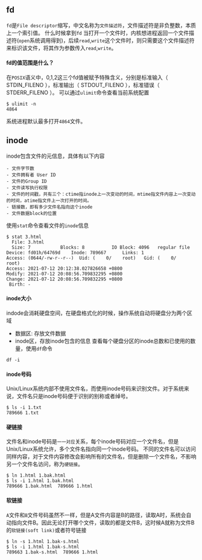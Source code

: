 ## fd
`fd`是`File descriptor`缩写，中文名称为`文件描述符`，文件描述符是非负整数，本质上一个索引值。
什么时候拿到`fd`
当打开一个文件时，内核想进程返回一个文件描述符(`open`系统调用得到)，后续`read`,`write`这个文件时，则只需要这个文件描述符来标识该文件，将其作为参数传入`read`,`write`。
#### fd的值范围是什么？
在`POSIX`语义中，0,1,2这三个fd值被赋予特殊含义，分别是标准输入（ STDIN_FILENO ），标准输出（ STDOUT_FILENO ），标准错误（ STDERR_FILENO ）。
可以通过`ulimit`命令查看当前系统配置
```
$ ulimit -n
4864
```
系统进程默认最多打开`4864`文件。

## inode
inode包含文件的元信息，具体有以下内容
```
- 文件字节数
- 文件拥有者 User ID
- 文件的Group ID
- 文件读写执行权限
- 文件的时间戳，共有三个：ctime指inode上一次变动的时间，mtime指文件内容上一次变动的时间，atime指文件上一次打开的时间。
- 链接数，即有多少文件名指向这个inode
- 文件数据block的位置
```
使用`stat`命令查看文件的`inode`信息
```
$ stat 3.html
  File: 3.html
  Size: 7         	Blocks: 8          IO Block: 4096   regular file
Device: fd01h/64769d	Inode: 789667      Links: 1
Access: (0644/-rw-r--r--)  Uid: (    0/    root)   Gid: (    0/    root)
Access: 2021-07-12 20:12:38.027826658 +0800
Modify: 2021-07-12 20:08:56.709832295 +0800
Change: 2021-07-12 20:08:56.709832295 +0800
 Birth: -
```
#### inode大小
indode会消耗硬盘空间，在硬盘格式化的时候，操作系统自动将硬盘分为两个区域
- 数据区: 存放文件数据
- inode区，存放inode包含的信息
查看每个硬盘分区的inode总数和已使用的数量，使用`df`命令
```
df -i
```

#### inode号码
Unix/Linux系统内部不使用文件名，而使用inode号码来识别文件。对于系统来说，文件名只是inode号码便于识别的别称或者绰号。
```
$ ls -i 1.txt
789666 1.txt
```

#### 硬链接
文件名和inode号码是`一一对应`关系，每个inode号码对应一个文件名，但是Unix/Linux系统允许，多个文件名指向同一个inode号码。
不同的文件名可以访问同样内容，对于文件内容修改会影响所有的文件名，但是删除一个文件名，不影响另一个文件名访问，称为`硬链接`。
```
$ ln 1.html 1.bak.html
$ ls -i 1.html 1.bak.html
789666 1.bak.html  789666 1.html
```
#### 软链接
`A`文件和`B`文件号码虽然不一样，但是A文件内容是B的路径，读取A时，系统会自动指向文件B。因此无论打开哪个文件，读取的都是文件B，这时候A就称为文件B的`软链接(soft link)`或者符号链接
```
$ ln -s 1.html 1.bak-s.html
$ ls -i 1.html 1.bak-s.html
789663 1.bak-s.html  789666 1.html
```